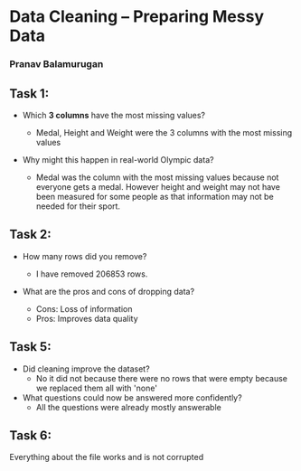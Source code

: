# Data Cleaning – Preparing Messy Data
### Pranav Balamurugan

## Task 1:
- Which **3 columns** have the most missing values?

    - Medal, Height and Weight were the 3 columns with the most missing values

- Why might this happen in real-world Olympic data?

    - Medal was the column with the most missing values because not everyone gets a medal. However height and weight may not have been measured for some people as that information may not be needed for their sport.

## Task 2:
- How many rows did you remove?

    - I have removed 206853 rows.

- What are the pros and cons of dropping data?

    - Cons: Loss of information 
    - Pros: Improves data quality

## Task 5:
- Did cleaning improve the dataset?
    - No it did not because there were no rows that were empty because we replaced them all with 'none'
- What questions could now be answered more confidently?
    - All the questions were already mostly answerable

## Task 6:
Everything about the file works and is not corrupted

